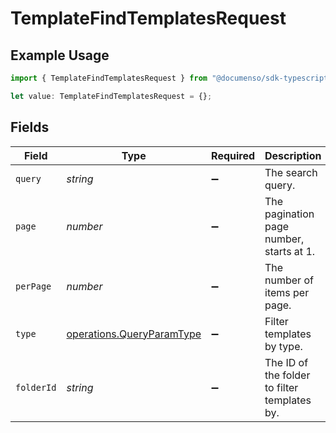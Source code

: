 # TemplateFindTemplatesRequest

## Example Usage

```typescript
import { TemplateFindTemplatesRequest } from "@documenso/sdk-typescript/models/operations";

let value: TemplateFindTemplatesRequest = {};
```

## Fields

| Field                                                                  | Type                                                                   | Required                                                               | Description                                                            |
| ---------------------------------------------------------------------- | ---------------------------------------------------------------------- | ---------------------------------------------------------------------- | ---------------------------------------------------------------------- |
| `query`                                                                | *string*                                                               | :heavy_minus_sign:                                                     | The search query.                                                      |
| `page`                                                                 | *number*                                                               | :heavy_minus_sign:                                                     | The pagination page number, starts at 1.                               |
| `perPage`                                                              | *number*                                                               | :heavy_minus_sign:                                                     | The number of items per page.                                          |
| `type`                                                                 | [operations.QueryParamType](../../models/operations/queryparamtype.md) | :heavy_minus_sign:                                                     | Filter templates by type.                                              |
| `folderId`                                                             | *string*                                                               | :heavy_minus_sign:                                                     | The ID of the folder to filter templates by.                           |
